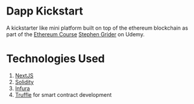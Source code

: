 # Dapp Kickstart

A kickstarter like mini platform built on top of the ethereum blockchain as part of the [Ethereum Course](https://www.udemy.com/course/ethereum-and-solidity-the-complete-developers-guide) [Stephen Grider](https://github.com/StephenGrider/) on Udemy.

# Technologies Used

1. [NextJS](https://nextjs.org/)
2. [Solidity](https://docs.soliditylang.org/en/v0.8.10/)
3. [Infura](https://infura.io/)
4. [Truffle](http://trufflesuite.com/) for smart contract development
